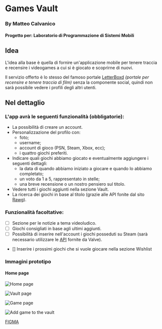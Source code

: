 # Games Vault
### By Matteo Calvanico
#### Progetto per: Laboratorio di Programmazione di Sistemi Mobili 
## Idea
L'idea alla base è quella di fornire un'applicazione mobile per tenere traccia e recensire i videogames a cui si è giocato e scoprirne di nuovi.

Il servizio offerto è lo stesso del famoso portale [LetterBoxd](https://letterboxd.com) *(portale per recensire e tenere traccia di film)* senza la componente social, quindi non sarà possibile vedere i profili degli altri utenti.

## Nel dettaglio
### L'app avrà le seguenti funzionalità (obbligatorie):
- La possibilità di creare un account.
- Personalizzazione del profilo con:
  - foto;
  - username;
  - account di gioco (PSN, Steam, Xbox, ecc);
  - i quattro giochi preferiti.
- Indicare quali giochi abbiamo giocato e eventualmente aggiungere i seguenti dettagli:
  - la data di quando abbiamo iniziato a giocare e quando lo    abbiamo completato;
  - un voto da 1 a 5, rappresentato in stelle;
  - una breve recensione o un nostro pensiero sul titolo.
- Vedere tutti i giochi aggiunti nella sezione Vault.
- La ricerca dei giochi in base al titolo (grazie alle API fonite dal sito [Rawg](https://rawg.io/)).

### Funzionalità facoltative:
- [ ] Sezione per le notizie a tema videoludico.
- [ ] Giochi consigliati in base agli ultimi aggiunti.
- [ ] Possibilità di inserire nell'account i giochi posseduti su Steam (sarà necessario utilizzare le [API](https://developer.valvesoftware.com/wiki/Steam_Web_API#GetGlobalAchievementPercentagesForApp_.28v0001.29) fornite da Valve).
- [] Inserire i prossimi giochi che si vuole giocare nella sezione Wishlist

### Immagini prototipo

#### Home page
![Home page](./readmeImg/HomePage.png)

![Vault page](./readmeImg/vaultPage.png)

![Game page](./readmeImg/GamePage.png)

![Add game to the vault](./readmeImg/AddGamePage.png)

[FIGMA](https://www.figma.com/file/BDaSt0oGNPzH08eB5V8aJv/Game-Vault?type=design&node-id=0-1&mode=design&t=0B8sndX7UVuCMsGU-0)